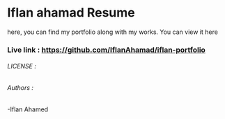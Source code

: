 # Iflan ahamad Resume

here, you can find my portfolio along with my works. You can view it here

### Live link : https://github.com/IflanAhamad/iflan-portfolio

###### LICENSE : 

###### Authors :
-Iflan Ahamed
